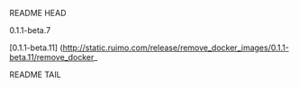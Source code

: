 README HEAD

0.1.1-beta.7

<!-- replace start -->
[0.1.1-beta.11] (http://static.ruimo.com/release/remove_docker_images/0.1.1-beta.11/remove_docker_
<!-- replace end -->

README TAIL

